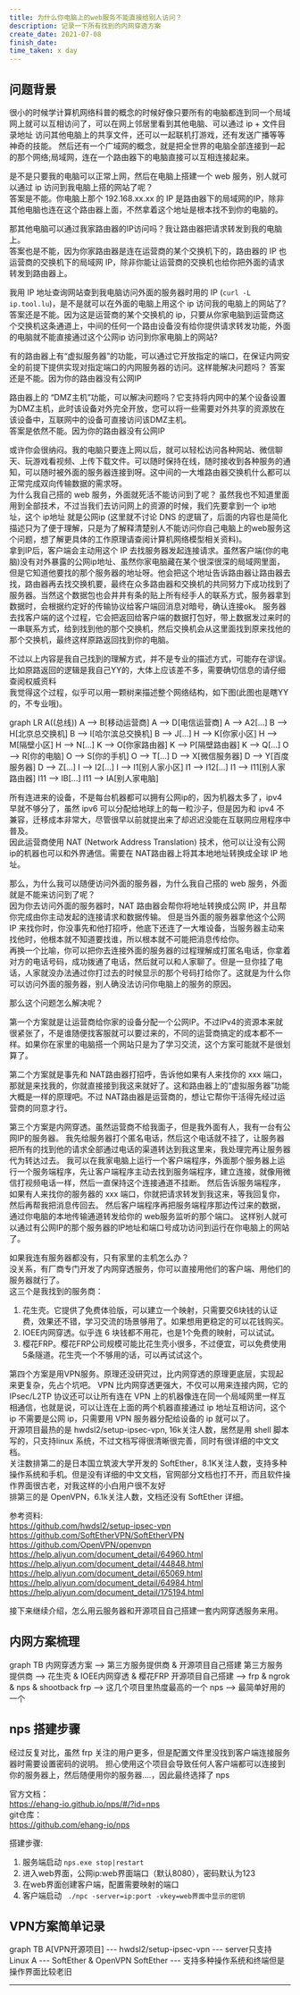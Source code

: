```yaml
---
title: 为什么你电脑上的web服务不能直接给别人访问？
description: 记录一下所有找到的内网穿透方案
create_date: 2021-07-08
finish_date: 
time_taken: x day
---
```


## 问题背景

很小的时候学计算机网络科普的概念的时候好像只要所有的电脑都连到同一个局域网上就可以互相访问了，可以在网上邻居里看到其他电脑、可以通过 ip + 文件目录地址 访问其他电脑上的共享文件，还可以一起联机打游戏，还有发送广播等等神奇的技能。
然后还有一个广域网的概念，就是把全世界的电脑全部连接到一起的那个网络;局域网，连在一个路由器下的电脑直接可以互相连接起来。<br/>

是不是只要我的电脑可以正常上网，然后在电脑上搭建一个 web 服务，别人就可以通过 ip 访问到我电脑上搭的网站了呢？<br/>
答案是不能。你电脑上那个 192.168.xx.xx 的 IP 是路由器下的局域网的IP，除非其他电脑也连在这个路由器上面，不然拿着这个地址是根本找不到你的电脑的。<br/>

那其他电脑可以通过我家路由器的IP访问吗？我让路由器把请求转发到我的电脑上。<br/>
答案也是不能，因为你家路由器是连在运营商的某个交换机下的，路由器的 IP 也运营商的交换机下的局域网 IP，除非你能让运营商的交换机也给你把外面的请求转发到路由器上。<br/>

我用 IP 地址查询网站查到我电脑访问外面的服务器时用的 IP (`curl -L ip.tool.lu`)，是不是就可以在外面的电脑上用这个 ip 访问我的电脑上的网站了? <br/>
答案还是不能。因为这是运营商的某个交换机的 ip，只要从你家电脑到运营商这个交换机这条通道上，中间的任何一个路由设备没有给你提供请求转发功能，外面的电脑就不能直接通过这个公网ip 访问到你家电脑上的网站?

有的路由器上有“虚拟服务器”的功能，可以通过它开放指定的端口，在保证内网安全的前提下提供实现对指定端口的内网服务器的访问。这样能解决问题吗？
答案还是不能。因为你的路由器没有公网IP<br/>

路由器上的 “DMZ主机”功能，可以解决问题吗？它支持将内网中的某个设备设置为DMZ主机，此时该设备对外完全开放，您可以将一些需要对外共享的资源放在该设备中，互联网中的设备可直接访问该DMZ主机。<br/>
答案是依然不能。因为你的路由器没有公网IP<br/>

或许你会很纳闷。我的电脑只要连上网以后，就可以轻松访问各种网站、微信聊天、玩游戏看视频、上传下载文件。可以随时保持在线，随时接收到各种服务的通知，可以随时被外面的服务器连接到呀。这中间的一大堆路由器交换机什么都可以正常完成双向传输数据的需求呀。<br/>
为什么我自己搭的 web 服务，外面就死活不能访问到了呢？
虽然我也不知道里面用到全部技术，不过当我们去访问网上的资源的时候，我们先要拿到一个 ip地址，这个 ip地址 就是公网ip (这里就不讨论 DNS 的逻辑了，后面的内容也是简化描述只为了便于理解，只是为了解释清楚别人不能访问你自己电脑上的web服务这个问题，想了解更具体的工作原理请查阅计算机网络模型相关资料)。<br/>
拿到IP后，客户端会主动用这个 IP 去找服务器发起连接请求。虽然客户端(你的电脑)没有对外暴露的公网ip地址、虽然你家电脑藏在某个很深很深的局域网里面，但是它知道他要找的那个服务器的地址呀。他会把这个地址告诉路由器让路由器去找，路由器再去找交换机要，最终在众多路由器和交换机的共同努力下成功找到了服务器。当然这个数据包也会井井有条的贴上所有经手人的联系方式，服务器拿到数据时，会根据约定好的传输协议给客户端回消息对暗号，确认连接ok。
服务器去找客户端的这个过程，它会把返回给客户端的数据打包好，带上数据发过来时的一串联系方式，给到找到他的那个交换机，然后交换机会从这里面找到原来找他的那个交换机，最终这样原路返回找到你的电脑。

不过以上内容是我自己找到的理解方式，并不是专业的描述方式，可能存在谬误。比如原路返回的逻辑是我自己YY的，大体上应该差不多，需要确切信息的请仔细查阅权威资料<br/>
我觉得这个过程，似乎可以用一颗树来描述整个网络结构，如下图(此图也是瞎YY的，不专业哦)。

<div class="mermaid">
  graph LR
  A((总线))
  A --> B[移动运营商]
  A --> D[电信运营商]
  A --> A2[...]
  B --> H[北京总交换机]
  B --> I[哈尔滨总交换机]
  B --> J[...]
  H --> K[你家小区]
  H --> M[隔壁小区]
  H --> N[...]
  K --> O[你家路由器]
  K --> P[隔壁路由器]
  K --> Q[...]
  O --> R[你的电脑]
  O --> S[你的手机]
  O --> T[...]
  D --> X[微信服务器]
  D --> Y[百度服务器]
  D --> Z[...]
  I --> I2[...]
  I --> I1[别人家小区]
  I1 --> I12[...]
  I1 --> I11[别人家路由器]
  I11 --> IB[...]
  I11 --> IA[别人家电脑]
  
</div>

所有连进来的设备，不是每台机器都可以拥有公网ip的，因为机器太多了，ipv4 早就不够分了，虽然 ipv6 可以分配给地球上的每一粒沙子，但是因为和 ipv4 不兼容，迁移成本非常大，尽管很早以前就提出来了却迟迟没能在互联网应用程序中普及。<br/>
因此运营商使用 NAT (Network Address Translation) 技术，他可以让没有公网ip的机器也可以和外界通信。需要在 NAT路由器上将其本地地址转换成全球 IP 地址。

那么，为什么我可以随便访问外面的服务器，为什么我自己搭的 web 服务，外面就是不能来访问到了呢？<br/>
因为你去访问外面的服务器时，NAT 路由器会帮你将地址转换成公网 IP，并且帮你完成由你主动发起的连接请求和数据传输。
但是当外面的服务器拿他这个公网IP 来找你时，你没事先和他打招呼，他底下还连了一大堆设备，当服务器主动来找他时，他根本就不知道要找谁，所以根本就不可能把消息传给你。<br/>
再换一个比喻，你可以把你去连接外面的服务器的过程理解成打匿名电话，你拿着对方的电话号码，成功拨通了电话，然后就可以和人家聊了。但是一旦你挂了电话，人家就没办法通过你打过去的时候显示的那个号码打给你了。这就是为什么你可以访问外面的服务器，别人确没法访问你电脑上的服务的原因。


那么这个问题怎么解决呢？

第一个方案就是让运营商给你家的设备分配一个公网IP。不过IPv4的资源本来就很紧张了，不是谁随便找客服就可以要过来的，不同的运营商搞定的成本都不一样。如果你在家里的电脑搭一个网站只是为了学习交流，这个方案可能就不是很划算了。

第二个方案就是事先和 NAT路由器打招呼，告诉他如果有人来找你的 xxx 端口，那就是来找我的，你就直接接到我这来就好了。这和路由器上的“虚拟服务器”功能大概是一样的原理吧。不过 NAT路由器是运营商的，想让它帮你干活得先经过运营商的同意才行。

第三个方案是内网穿透。虽然运营商不给我面子，但是我外面有人，我有一台有公网IP的服务器。
我先给服务器打个匿名电话，然后这个电话就不挂了，让服务器把所有的找到他的请求全部通过电话的渠道转达到我这里来，我处理完再让服务器代为转达过去。
我可以在我家电脑上运行一个客户端程序，外面那个服务器上运行一个服务端程序，先让客户端程序主动去找到服务端程序，建立连接，就像用微信打视频电话一样，然后一直保持这个连接通道不挂断。
然后告诉服务端程序，如果有人来找你的服务器的 xxx 端口，你就把请求转发到我这来，等我回复你，然后再帮我把消息传回去。
然后客户端程序再把服务端程序那边传过来的数据，通过你电脑的本地传输通道转发给你的 web服务监听的那个端口。
这样别人就可以通过有公网IP的那个服务器的IP地址和端口号成功访问到运行在你电脑上的网站了。

如果我连有服务器都没有，只有家里的主机怎么办？<br/>
没关系，有厂商专门开发了内网穿透服务，你可以直接用他们的客户端、用他们的服务器就行了。<br/>
这三个是我找到的服务商：<br/>
1. 花生壳。它提供了免费体验版，可以建立一个映射，只需要交6块钱的认证费，效果还不错，学习交流的场景够用了。如果想用更稳定的可以花钱购买。
2. IOEE内网穿透。似乎连 6 块钱都不用花，也是1个免费的映射，可以试试。
3. 樱花FRP。樱花FRP公司规模可能比花生壳小很多，不过便宜，可以免费使用5条隧道。花生壳一个不够用的话，可以再试试这个。


第四个方案是用VPN服务。原理还没研究过，比内网穿透的原理更底层，实现起来更复杂，先占个坑吧。
VPN 比内网穿透更强大，不仅可以用来连接内网，它的 IPsec/L2TP 协议还可以让所有连在 VPN 上的机器像连在同一个局域网里一样互相通信，也就是说，可以让连在上面的两个机器直接通过 ip 地址互相访问，这个 ip 不需要是公网 ip，只需要用 VPN 服务器分配给设备的 ip 就可以了。<br/>
开源项目最热的是 hwdsl2/setup-ipsec-vpn, 16k关注人数，居然是用 shell 脚本写的，只支持linux 系统，不过文档写得很清晰很完善，同时有很详细的中文文档。<br/>
关注数排第二的是日本国立筑波大学开发的 SoftEther，8.1K关注人数，支持多种操作系统和手机。但是没有详细的中文文档，官网部分文档也打不开，而且软件操作界面很古老，对我这样的小白用户很不友好<br/>
排第三的是 OpenVPN，6.1k关注人数，文档还没有 SoftEther 详细。


参考资料: <br/>
https://github.com/hwdsl2/setup-ipsec-vpn   <br/>
https://github.com/SoftEtherVPN/SoftEtherVPN    <br/>
https://github.com/OpenVPN/openvpn              <br/>
https://help.aliyun.com/document_detail/64960.html <br/>
https://help.aliyun.com/document_detail/44848.html <br/>
https://help.aliyun.com/document_detail/65069.html <br/>
https://help.aliyun.com/document_detail/64984.html <br/>
https://help.aliyun.com/document_detail/175194.html <br/>



接下来继续介绍，怎么用云服务器和开源项目自己搭建一套内网穿透服务来用。


## 内网方案梳理

<div class="mermaid">
  graph TB
  内网穿透方案 --> 第三方服务提供商 & 开源项目自己搭建
  第三方服务提供商 --> 花生壳 & IOEE内网穿透 & 樱花FRP
  开源项目自己搭建 --> frp & ngrok & nps & shootback
  frp --> 这几个项目里热度最高的一个
  nps --> 最简单好用的一个
</div>


## nps 搭建步骤

经过反复对比，虽然 frp 关注的用户更多，但是配置文件里没找到客户端连接服务器时需要设置密码的说明。
担心使用这个项目会导致任何人客户端都可以连接到你的服务器上，然后随便用你的服务器....，因此最终选择了 nps 

官方文档：<br/>
https://ehang-io.github.io/nps/#/?id=nps    <br/> 
git仓库：<br/>
https://github.com/ehang-io/nps


搭建步骤: <br/>
1. 服务端启动 `nps.exe stop|restart`
2. 进入web界面，公网ip:web界面端口（默认8080），密码默认为123
3. 在web界面创建客户端，配置需要映射的端口
4. 客户端启动 ` ./npc -server=ip:port -vkey=web界面中显示的密钥`

## VPN方案简单记录

<div class="mermaid">
  graph TB
    A[VPN开源项目] --- hwdsl2/setup-ipsec-vpn --- server只支持Linux
    A --- SoftEther & OpenVPN
    SoftEther --- 支持多种操作系统和终端但是操作界面比较老旧
</div>


----------

<script src="https://cdn.jsdelivr.net/npm/mermaid/dist/mermaid.min.js"></script>
<script>mermaid.initialize({startOnLoad:true});</script>

